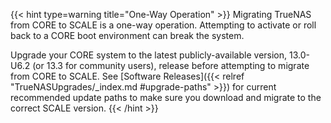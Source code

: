 &NewLine;

{{< hint type=warning title="One-Way Operation" >}}
Migrating TrueNAS from CORE to SCALE is a one-way operation.
Attempting to activate or roll back to a CORE boot environment can break the system.

Upgrade your CORE system to the latest publicly-available version, 13.0-U6.2 (or 13.3 for community users), release before attempting to migrate from CORE to SCALE.
See [Software Releases]({{< relref "TrueNASUpgrades/_index.md #upgrade-paths" >}}) for current recommended update paths to make sure you download and migrate to the correct SCALE version.
{{< /hint >}}
